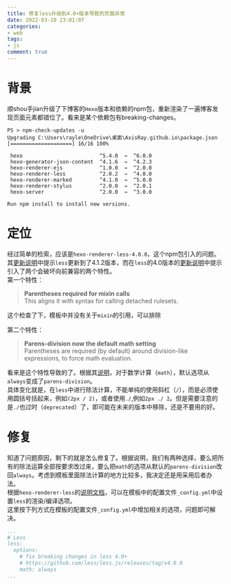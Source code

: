 ```yaml
---
title: 修复less升级到4.0+版本导致的页面异常
date: 2022-03-10 23:01:07
categories:
- web
tags:
- js
comment: true
---
```

# 背景
顺shou手jian升级了下博客的`Hexo`版本和依赖的npm包，重新渲染了一遍博客发现页面元素都错位了。看来是某个依赖包有breaking-changes。
```
PS > npm-check-updates -u
Upgrading C:\Users\rayle\OneDrive\桌面\AxisRay.github.io\package.json
[====================] 16/16 100%

 hexo                         ^5.4.0  →  ^6.0.0
 hexo-generator-json-content  ^4.1.6  →  ^4.2.3
 hexo-renderer-ejs            ^1.0.0  →  ^2.0.0
 hexo-renderer-less           ^2.0.2  →  ^4.0.0
 hexo-renderer-marked         ^4.1.0  →  ^5.0.0
 hexo-renderer-stylus         ^2.0.0  →  ^2.0.1
 hexo-server                  ^2.0.0  →  ^3.0.0

Run npm install to install new versions.
```
<!-- more -->
# 定位
经过简单的检索，应该是`hexo-renderer-less-4.0.0`，这个npm包引入的问题。其[更新说明](https://github.com/hexojs/hexo-renderer-less/releases/tag/4.0.0)中提示`less`更新到了4.1.2版本，而在`less`的4.0版本的[更新说明]((https://github.com/less/less.js/releases/tag/v4.0.0))中提示引入了两个会破坏向前兼容的两个特性。    
第一个特性：
> **Parentheses required for mixin calls**    
> This aligns it with syntax for calling detached rulesets.

这个检查了下，模板中并没有关于`mixin`的引用，可以排除

第二个特性：
> **Parens-division now the default math setting**  
> Parentheses are required (by default) around division-like expressions, to force math evaluation.

看来是这个特性导致的了。根据其[说明](https://lesscss.org/usage/#less-options-math)，对于数学计算（`math`），默认选项从`always`变成了`parens-division`。    
具体变化就是，在`less`中进行除法计算，不能单纯的使用斜杠（`/`），而是必须使用圆括号括起来，例如`(2px / 2)`，或者使用`./`,例如`2px ./ 2`。但是需要注意的是`./`也过时（`deprecated`）了，即可能在未来的版本中移除，还是不要用的好。

# 修复
知道了问题原因，剩下的就是怎么修复了。根据说明，我们有两种选择，要么把所有的除法运算全部按要求改过来，要么把`math`的选项从默认的`parens-division`改回`always`。考虑到模板里面除法计算的地方比较多，我决定还是用采用后者办法。    
根据`hexo-renderer-less`的[说明文档](https://github.com/hexojs/hexo-renderer-less)，可以在模板中的配置文件`_config.yml`中设置`less`的渲染/编译选项。    
这里按下列方式在模板的配置文件`_config.yml`中增加相关的选项，问题即可解决。
```yaml
...
# Less
less:
  options:
    # fix breaking changes in less 4.0+
    # https://github.com/less/less.js/releases/tag/v4.0.0
    math: always
...
```

